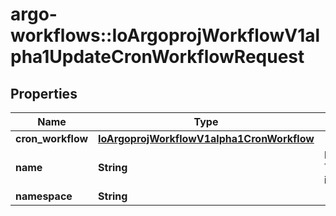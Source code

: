 # argo-workflows::IoArgoprojWorkflowV1alpha1UpdateCronWorkflowRequest

## Properties
Name | Type | Description | Notes
------------ | ------------- | ------------- | -------------
**cron_workflow** | [**IoArgoprojWorkflowV1alpha1CronWorkflow**](IoArgoprojWorkflowV1alpha1CronWorkflow.md) |  | [optional] 
**name** | **String** | DEPRECATED: This field is ignored. | [optional] 
**namespace** | **String** |  | [optional] 


